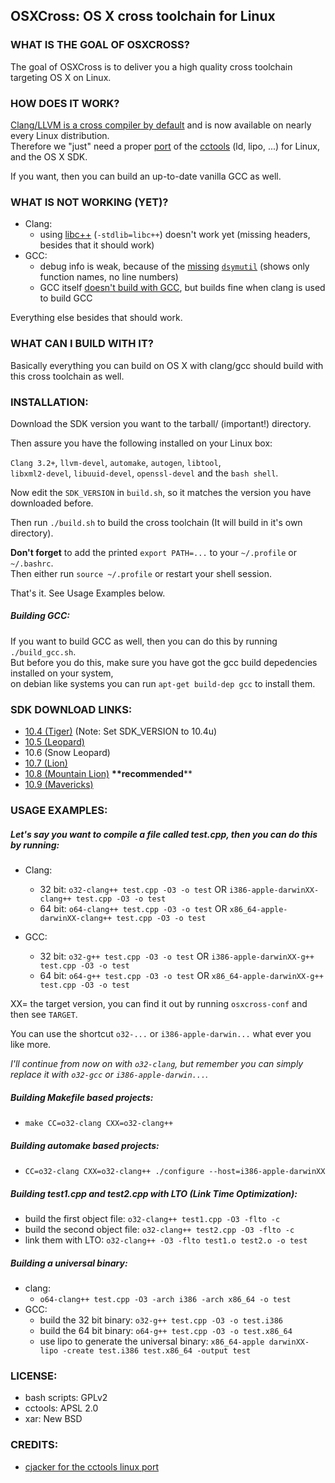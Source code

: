 ## OSXCross: OS X cross toolchain for Linux ##

### WHAT IS THE GOAL OF OSXCROSS? ###

The goal of OSXCross is to deliver you a high quality cross toolchain targeting OS X on Linux.

### HOW DOES IT WORK? ###

[Clang/LLVM is a cross compiler by default](http://clang.llvm.org/docs/CrossCompilation.html) and is now available on nearly every Linux distribution.  
Therefore we "just" need a proper
[port](https://code.google.com/p/ios-toolchain-based-on-clang-for-linux/source/browse/#svn%2Ftrunk%2Fcctools-porting%2Fpatches)
of the [cctools](http://www.opensource.apple.com/tarballs/cctools) (ld, lipo, ...) for Linux, and the OS X SDK.

If you want, then you can build an up-to-date vanilla GCC as well.

### WHAT IS NOT WORKING (YET)? ###

* Clang:
    * using [libc++](http://libcxx.llvm.org/) (`-stdlib=libc++`) doesn't work yet (missing headers, besides that it should work)
* GCC:
    * debug info is weak, because of the [missing](https://github.com/tpoechtrager/osxcross/blob/master/patches/gcc-dsymutil.patch)
      [`dsymutil`](http://www.manpagez.com/man/1/dsymutil) (shows only function names, no line numbers)
    * GCC itself [doesn't build with GCC](https://github.com/tpoechtrager/osxcross/commit/12f5dcdde4bc1000180d25ffda229f0a13cf723d),
but builds fine when clang is used to build GCC

Everything else besides that should work.

### WHAT CAN I BUILD WITH IT? ###

Basically everything you can build on OS X with clang/gcc should build with this cross toolchain as well.

### INSTALLATION: ###

Download the SDK version you want to the tarball/ (important!) directory.

Then assure you have the following installed on your Linux box:

`Clang 3.2+`, `llvm-devel`, `automake`, `autogen`, `libtool`,  
`libxml2-devel`, `libuuid-devel`, `openssl-devel` and the `bash shell`.

Now edit the `SDK_VERSION` in `build.sh`, so it matches the version you have downloaded before.

Then run `./build.sh` to build the cross toolchain (It will build in it's own directory).

**Don't forget** to add the printed `export PATH=...` to your `~/.profile` or `~/.bashrc`.  
Then either run `source ~/.profile` or restart your shell session.

That's it. See Usage Examples below.

##### Building GCC: #####

If you want to build GCC as well, then you can do this by running `./build_gcc.sh`.  
But before you do this, make sure you have got the gcc build depedencies installed on your system,  
on debian like systems you can run `apt-get build-dep gcc` to install them.

### SDK DOWNLOAD LINKS: ###

  * [10.4 (Tiger)](http://www.mediafire.com/?zo9xuv5lsnucazy) (Note: Set SDK_VERSION to 10.4u)
  * [10.5 (Leopard)](http://www.mediafire.com/?y5gqvy02jr6g8t0)
  * 10.6 (Snow Leopard)
  * [10.7 (Lion)](http://www.mediafire.com/?jrprt27obohlrwe)
  * [10.8 (Mountain Lion)](http://www.mediafire.com/?pf99jk7u18e3kk8) **\*\*recommended****
  * [10.9 (Mavericks)](http://www.mediafire.com/?pf99jk7u18e3kk8)

### USAGE EXAMPLES: ###

##### Let's say you want to compile a file called test.cpp, then you can do this by running: #####

* Clang:

  * 32 bit:  `o32-clang++ test.cpp -O3 -o test`   OR   `i386-apple-darwinXX-clang++ test.cpp -O3 -o test`
  * 64 bit:  `o64-clang++ test.cpp -O3 -o test`   OR   `x86_64-apple-darwinXX-clang++ test.cpp -O3 -o test`

* GCC:

  * 32 bit:  `o32-g++ test.cpp -O3 -o test`  OR   `i386-apple-darwinXX-g++ test.cpp -O3 -o test`
  * 64 bit:  `o64-g++ test.cpp -O3 -o test`   OR   `x86_64-apple-darwinXX-g++ test.cpp -O3 -o test`

XX= the target version, you can find it out by running  `osxcross-conf`  and then see `TARGET`.

You can use the shortcut `o32-...` or `i386-apple-darwin...` what ever you like more.

*I'll continue from now on with `o32-clang`, but remember you can simply replace it with `o32-gcc` or `i386-apple-darwin...`.*

##### Building Makefile based projects: #####

  * `make CC=o32-clang CXX=o32-clang++`

##### Building automake based projects: #####

  * `CC=o32-clang CXX=o32-clang++ ./configure --host=i386-apple-darwinXX`

##### Building test1.cpp and test2.cpp with LTO (Link Time Optimization): #####

  * build the first object file: `o32-clang++ test1.cpp -O3 -flto -c`
  * build the second object file: `o32-clang++ test2.cpp -O3 -flto -c`
  * link them with LTO: `o32-clang++ -O3 -flto test1.o test2.o -o test`

##### Building a universal binary: #####

* clang:
  * `o64-clang++ test.cpp -O3 -arch i386 -arch x86_64 -o test`
* GCC:
  * build the 32 bit binary: `o32-g++ test.cpp -O3 -o test.i386`
  * build the 64 bit binary: `o64-g++ test.cpp -O3 -o test.x86_64`
  * use lipo to generate the universal binary: `x86_64-apple darwinXX-lipo -create test.i386 test.x86_64 -output test`


### LICENSE: ####
  * bash scripts: GPLv2
  * cctools: APSL 2.0
  * xar: New BSD


### CREDITS: ####
 * [cjacker for the cctools linux port](https://code.google.com/p/ios-toolchain-based-on-clang-for-linux/source/browse/#svn%2Ftrunk%2Fcctools-porting%2Fpatches)
